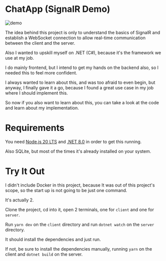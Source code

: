 # ChatApp (SignalR Demo)

![demo](https://github.com/gabo71096/ChatApp/assets/18217269/cfb0f806-e13c-4b05-97df-b4f863a5baf8)

The idea behind this project is only to understand the basics of SignalR and establish a WebSocket connection to allow real-time communication between the client and the server.

Also I wanted to upskill myself on .NET (C#), because it's the framework we use at my job.

I do mainly frontend, but I intend to get my hands on the backend also, so I needed this to feel more confident.

I always wanted to learn about this, and was too afraid to even begin, but anyway, I finally gave it a go, because I found a great use case in my job where I should implement this.

So now if you also want to learn about this, you can take a look at the code and learn about my implementation.

# Requirements

You need [Node.js 20 LTS](https://nodejs.org/en) and [.NET 8.0](https://dotnet.microsoft.com/en-us/) in order to get this running.

Also SQLite, but most of the times it's already installed on your system.

# Try It Out

I didn't include Docker in this project, because It was out of this project's scope, so the start up is not going to be just one command.

It's actually 2.

Clone the project, cd into it, open 2 terminals, one for `client` and one for `server`.

Run `yarn dev` on the `client` directory and run `dotnet watch` on the `server` directory.

It should install the dependencies and just run.

If not, be sure to install the dependencies manually, running `yarn` on the client and `dotnet build` on the server.
